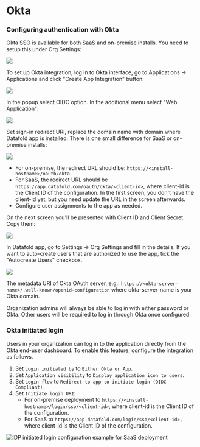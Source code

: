 # Okta

### Configuring authentication with Okta

Okta SSO is available for both SaaS and on-premise installs. You need to setup this under Org Settings:

![](<../../.gitbook/assets/image (45).png>)

To set up Okta integration, log in to Okta interface, go to Applications -> Applications and click "Create App Integration" button:

![](<../../.gitbook/assets/image (149).png>)

&#x20;In the popup select OIDC option. In the additional menu select "Web Application":

![](<../../.gitbook/assets/image (295).png>)

Set sign-in redirect URI, replace the domain name with domain where Datafold app is installed. There is one small difference for SaaS or on-premise installs:

![](<../../.gitbook/assets/image (88).png>)

* For on-premise, the redirect URL should be: `https://<install-hostname>/oauth/okta`
* For SaaS, the redirect URL should be `https://app.datafold.com/oauth/okta/<client-id>`, where client-id is the Client ID of the configuration. In the first screen, you don't have the client-id yet, but you need update the URL in the screen afterwards.
* Configure user assignments to the app as needed.

On the next screen you'll be presented with Client ID and Client Secret. Copy them:

![](<../../.gitbook/assets/image (56).png>)

In Datafold app, go to Settings -> Org Settings and fill in the details. If you want to auto-create users that are authorized to use the app, tick the "Autocreate Users" checkbox.

![](<../../.gitbook/assets/image (1).png>)

The metadata URI of Okta OAuth server, e.g.: `https://<okta-server-name>/.well-known/openid-configuration` where okta-server-name is your Okta domain.

Organization admins will always be able to log in with either password or Okta. Other users will be required to log in through Okta once configured.

### Okta initiated login

Users in your organization can log in to the application directly from the Okta end-user dashboard. To enable this feature, configure the integration as follows.

1. Set `Login initiated by` to `Either Okta or App`.
2. Set `Application visibility` to `Display application icon to users`.
3. Set `Login flow` to `Redirect to app to initiate login (OIDC Compliant).`
4. Set `Initiate login URI`:
   * For on-premise deployment to `https://<install-hostname>/login/sso/<client-id>`, where client-id is the Client ID of the configuration.
   * For SaaS to `https://app.datafold.com/login/sso/<client-id>,` where client-id is the Client ID of the configuration.

![IDP initiated login configuration example for SaaS deployment](<../../.gitbook/assets/Screenshot 2022-05-25 at 12.08.38.png>)
